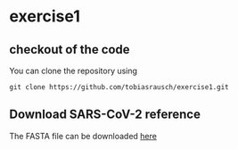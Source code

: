 # exercise1

## checkout of the code

You can clone the repository using

`git clone https://github.com/tobiasrausch/exercise1.git`

## Download SARS-CoV-2 reference

The FASTA file can be downloaded [here](https://www.ncbi.nlm.nih.gov/nuccore/NC_045512.2)
